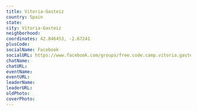 ```yaml
---
title: Vitoria-Gasteiz
country: Spain
state: 
city: Vitoria-Gasteiz
neighborhood: 
coordinates: 42.846453, -2.67241
plusCode:
socialName: Facebook
socialURL: https://www.facebook.com/groups/free.code.camp.vitoria.gasteiz
chatName:
chatURL:
eventName:
eventURL:
leaderName:
leaderURL:
oldPhoto: 
coverPhoto:
---
```

